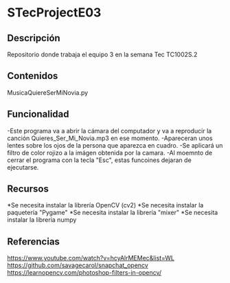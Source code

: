 # STecProjectE03
## Descripción
Repositorio donde trabaja el equipo 3 en la semana Tec TC1002S.2


## Contenidos
MusicaQuiereSerMiNovia.py

## Funcionalidad

-Este programa va a abrir la cámara del computador y va a reproducir la canción Quieres_Ser_Mi_Novia.mp3 en ese momento.
-Apareceran unos lentes sobre los ojos de la persona que aparezca en cuadro.
-Se aplicará un filtro de color rojizo a la imágen obtenida por la camara.
-Al moemnto de cerrar el programa con la tecla "Esc", estas funcoines dejaran de ejecutarse.

## Recursos
*Se necesita instalar la librería OpenCV (cv2)
*Se necesita instalar la paquetería "Pygame"
*Se necesita instalar la librería "mixer"
*Se necesita instalar la libreria numpy

## Referencias
https://www.youtube.com/watch?v=hcyAlrMEMec&list=WL
https://github.com/savagecarol/snapchat_opencv
https://learnopencv.com/photoshop-filters-in-opencv/

